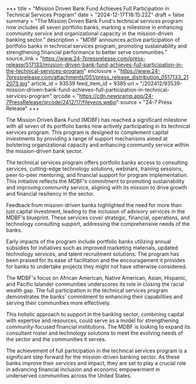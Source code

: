 +++
title = "Mission Driven Bank Fund Achieves Full Participation in Technical Services Program"
date = "2024-12-17T18:15:22Z"
draft = false
summary = "The Mission Driven Bank Fund's technical services program now includes all seven portfolio banks, marking a milestone in enhancing community service and organizational capacity in the mission-driven banking sector."
description = "MDBF announces active participation of portfolio banks in technical services program, promoting sustainability and strengthening financial performance to better serve communities."
source_link = "https://www.24-7pressrelease.com/press-release/517133/mission-driven-bank-fund-achieves-full-participation-in-the-technical-services-program"
enclosure = "https://www.24-7pressrelease.com/attachments/051/press_release_distribution_0517133_212073.jpg"
article_id = 93539
feed_item_id = 9385
url = "/202412/93539-mission-driven-bank-fund-achieves-full-participation-in-technical-services-program"
qrcode = "https://cdn.newsramp.app/24-7PressRelease/qrcode/2412/17/fileyeos.webp"
source = "24-7 Press Release"
+++

<p>The Mission Driven Bank Fund (MDBF) has reached a significant milestone with all seven of its portfolio banks now actively participating in its technical services program. This program is designed to complement capital investments by providing a range of support mechanisms aimed at bolstering organizational capacity and enhancing community service within the mission-driven bank sector.</p><p>The technical services program offers portfolio banks access to consulting services, cutting-edge technology solutions, webinars, training sessions, peer-to-peer mentoring, and financial support for program implementation. This initiative reflects the MDBF's commitment to promoting sustainability and improving community service, aligning with its mission to drive growth and financial resiliency in the sector.</p><p>Feedback from mission-driven banks highlighted the need for more than just capital investment, leading to the inclusion of advisory services in the MDBF's blueprint. These services cover strategic, financial, operations, and technology consulting support, addressing the comprehensive needs of the banks.</p><p>Early impacts of the program include portfolio banks utilizing annual subsidies for initiatives such as improved marketing materials, updated technology services, and talent recruitment solutions. The program has been praised for its ease of facilitation and the encouragement it provides for banks to undertake projects they might not have otherwise considered.</p><p>The MDBF's focus on African American, Native American, Asian, Hispanic, and Pacific Islander communities underscores its role in closing the racial wealth gap. The full participation in the technical services program demonstrates the banks' commitment to enhancing their capabilities and serving their communities more effectively.</p><p>This holistic approach to support in the banking sector, combining capital with expertise and resources, could serve as a model for strengthening community-focused financial institutions. The MDBF is looking to expand its consultant roster and technology solutions to meet the evolving needs of the sector and the communities it serves.</p><p>The achievement of full participation in the technical services program is a significant step forward for the mission-driven banking sector. As these banks improve their services and impact, they are set to play a crucial role in advancing financial inclusion and economic empowerment in underserved communities across the United States.</p>